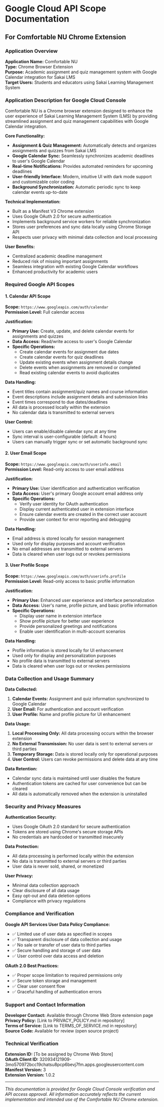 # Google Cloud API Scope Documentation
## For Comfortable NU Chrome Extension

### Application Overview
**Application Name:** Comfortable NU  
**Type:** Chrome Browser Extension  
**Purpose:** Academic assignment and quiz management system with Google Calendar integration for Sakai LMS  
**Target Users:** Students and educators using Sakai Learning Management System  

### Application Description for Google Cloud Console

Comfortable NU is a Chrome browser extension designed to enhance the user experience of Sakai Learning Management System (LMS) by providing streamlined assignment and quiz management capabilities with Google Calendar integration.

**Core Functionality:**
- **Assignment & Quiz Management:** Automatically detects and organizes assignments and quizzes from Sakai LMS
- **Google Calendar Sync:** Seamlessly synchronizes academic deadlines to user's Google Calendar
- **Real-time Notifications:** Provides automated reminders for upcoming deadlines
- **User-friendly Interface:** Modern, intuitive UI with dark mode support and customizable color coding
- **Background Synchronization:** Automatic periodic sync to keep calendar events up-to-date

**Technical Implementation:**
- Built as a Manifest V3 Chrome extension
- Uses Google OAuth 2.0 for secure authentication
- Implements background service workers for reliable synchronization
- Stores user preferences and sync data locally using Chrome Storage API
- Respects user privacy with minimal data collection and local processing

**User Benefits:**
- Centralized academic deadline management
- Reduced risk of missing important assignments
- Seamless integration with existing Google Calendar workflows
- Enhanced productivity for academic users

### Required Google API Scopes

#### 1. Calendar API Scope
**Scope:** `https://www.googleapis.com/auth/calendar`  
**Permission Level:** Full calendar access  

**Justification:**
- **Primary Use:** Create, update, and delete calendar events for assignments and quizzes
- **Data Access:** Read/write access to user's Google Calendar
- **Specific Operations:**
  - Create calendar events for assignment due dates
  - Create calendar events for quiz deadlines
  - Update existing events when assignment details change
  - Delete events when assignments are removed or completed
  - Read existing calendar events to avoid duplicates

**Data Handling:**
- Event titles contain assignment/quiz names and course information
- Event descriptions include assignment details and submission links
- Event times correspond to due dates/deadlines
- All data is processed locally within the extension
- No calendar data is transmitted to external servers

**User Control:**
- Users can enable/disable calendar sync at any time
- Sync interval is user-configurable (default: 4 hours)
- Users can manually trigger sync or set automatic background sync

#### 2. User Email Scope
**Scope:** `https://www.googleapis.com/auth/userinfo.email`  
**Permission Level:** Read-only access to user email address  

**Justification:**
- **Primary Use:** User identification and authentication verification
- **Data Access:** User's primary Google account email address only
- **Specific Operations:**
  - Verify user identity for OAuth authentication
  - Display current authenticated user in extension interface
  - Ensure calendar events are created in the correct user account
  - Provide user context for error reporting and debugging

**Data Handling:**
- Email address is stored locally for session management
- Used only for display purposes and account verification
- No email addresses are transmitted to external servers
- Data is cleared when user logs out or revokes permissions

#### 3. User Profile Scope
**Scope:** `https://www.googleapis.com/auth/userinfo.profile`  
**Permission Level:** Read-only access to basic profile information  

**Justification:**
- **Primary Use:** Enhanced user experience and interface personalization
- **Data Access:** User's name, profile picture, and basic profile information
- **Specific Operations:**
  - Display user name in extension interface
  - Show profile picture for better user experience
  - Provide personalized greetings and notifications
  - Enable user identification in multi-account scenarios

**Data Handling:**
- Profile information is stored locally for UI enhancement
- Used only for display and personalization purposes
- No profile data is transmitted to external servers
- Data is cleared when user logs out or revokes permissions

### Data Collection and Usage Summary

**Data Collected:**
1. **Calendar Events:** Assignment and quiz information synchronized to Google Calendar
2. **User Email:** For authentication and account verification
3. **User Profile:** Name and profile picture for UI enhancement

**Data Usage:**
1. **Local Processing Only:** All data processing occurs within the browser extension
2. **No External Transmission:** No user data is sent to external servers or third parties
3. **Temporary Storage:** Data is stored locally only for operational purposes
4. **User Control:** Users can revoke permissions and delete data at any time

**Data Retention:**
- Calendar sync data is maintained until user disables the feature
- Authentication tokens are cached for user convenience but can be cleared
- All data is automatically removed when the extension is uninstalled

### Security and Privacy Measures

**Authentication Security:**
- Uses Google OAuth 2.0 standard for secure authentication
- Tokens are stored using Chrome's secure storage APIs
- No credentials are hardcoded or transmitted insecurely

**Data Protection:**
- All data processing is performed locally within the extension
- No data is transmitted to external servers or third parties
- User data is never sold, shared, or monetized

**User Privacy:**
- Minimal data collection approach
- Clear disclosure of all data usage
- Easy opt-out and data deletion options
- Compliance with privacy regulations

### Compliance and Verification

**Google API Services User Data Policy Compliance:**
- ✅ Limited use of user data as specified in scopes
- ✅ Transparent disclosure of data collection and usage
- ✅ No sale or transfer of user data to third parties
- ✅ Secure handling and storage of user data
- ✅ User control over data access and deletion

**OAuth 2.0 Best Practices:**
- ✅ Proper scope limitation to required permissions only
- ✅ Secure token storage and management
- ✅ Clear user consent flow
- ✅ Graceful handling of authentication errors

### Support and Contact Information

**Developer Contact:** Available through Chrome Web Store extension page  
**Privacy Policy:** [Link to PRIVACY_POLICY.md in repository]  
**Terms of Service:** [Link to TERMS_OF_SERVICE.md in repository]  
**Source Code:** Available for review (open source project)

### Technical Verification

**Extension ID:** [To be assigned by Chrome Web Store]  
**OAuth Client ID:** 320934121909-3mo570972bcc19chatsu8pcp6bevj7fm.apps.googleusercontent.com  
**Manifest Version:** 3  
**Extension Version:** 1.0.2

---

*This documentation is provided for Google Cloud Console verification and API access approval. All information accurately reflects the current implementation and intended use of the Comfortable NU Chrome extension.*
